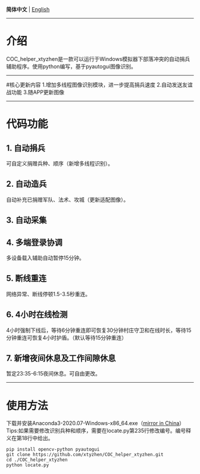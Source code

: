 **简体中文**  |  [English](https://github.com/xtyzhen/COC_helper_xtyzhen/blob/main/README(English).md)  
***
# 介绍  
COC_helper_xtyzhen是一款可以运行于Windows模拟器下部落冲突的自动捐兵辅助程序。使用python编写，基于pyautogui图像识别。  
***
#核心更新内容
1.增加多线程图像识别模块，进一步提高捐兵速度
2.自动发送友谊战功能
3.随APP更新图像
***
# 代码功能
## 1.	自动捐兵  
可自定义捐赠兵种、顺序（新增多线程识别）。  
## 2.	自动造兵  
自动补充已捐赠军队、法术、攻城（更新适配图像）。  
## 3.	自动采集  
## 4.	多端登录协调  
多设备载入辅助自动暂停15分钟。  
## 5.	断线重连  
网络异常、断线停顿1.5-3.5秒重连。  
## 6.	4小时在线检测  
4小时强制下线后，等待6分钟重连即可恢复30分钟村庄守卫和在线时长，等待15分钟重连可恢复4小时护盾。（默认等待15分钟重连）  
## 7.	新增夜间休息及工作间隙休息  
暂定23:35-6:15夜间休息。可自由更改。  
***
# 使用方法  
下载并安装Anaconda3-2020.07-Windows-x86_64.exe（[mirror in China](https://mirrors.bfsu.edu.cn/anaconda/archive/Anaconda3-2020.07-Windows-x86_64.exe)）  
Tips:如果需要修改识别兵种和顺序，需要在locate.py第235行修改编号。编号释义在第18行中给出。
~~~
pip install opencv-python pyautogui  
git clone https://github.com/xtyzhen/COC_helper_xtyzhen.git  
cd ./COC_helper_xtyzhen
python locate.py  
~~~
